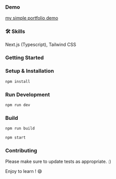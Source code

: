 
### Demo
[my simple portfolio demo](https://attapat.iamlabs.me)


### 🛠 Skills
Next.js (Typescript), Tailwind CSS

### Getting Started
### Setup & Installation
```bash
npm install
```

### Run Development

```bash
npm run dev
```

### Build
```bash
npm run build
```
```bash
npm start
```

### Contributing
Please make sure to update tests as appropriate. :)

Enjoy to learn ! 😄

